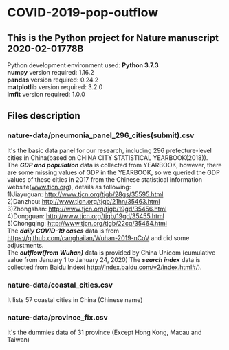 # COVID-2019-pop-outflow
## This is the Python project for Nature manuscript 2020-02-01778B  
Python development environment used: **Python 3.7.3**  
**numpy** version required: 1.16.2  
**pandas** version required: 0.24.2  
**matplotlib** version required: 3.2.0  
**lmfit** version required: 1.0.0

## Files description
### nature-data/pneumonia_panel_296_cities(submit).csv 
It's the basic data panel for our research, including 296 prefecture-level cities in China(based on CHINA CITY STATISTICAL YEARBOOK(2018)).  
The ***GDP and population*** data is collected from YEARBOOK, however, there are some missing values of GDP in the YEARBOOK, so we queried the GDP values of these cities in 2017 from the Chinese statistical information website(www.tjcn.org), details as following:  
1)Jiayuguan: http://www.tjcn.org/tjgb/28gs/35595.html  
2)Danzhou: http://www.tjcn.org/tjgb/21hn/35463.html  
3)Zhongshan: http://www.tjcn.org/tjgb/19gd/35456.html  
4)Dongguan: http://www.tjcn.org/tjgb/19gd/35455.html  
5)Chongqing: http://www.tjcn.org/tjgb/22cq/35464.html  
The ***daily COVID-19 cases*** data is from https://github.com/canghailan/Wuhan-2019-nCoV and did some adjustments.  
The ***outflow(from Wuhan)*** data is provided by China Unicom (cumulative value from January 1 to January 24, 2020)
The ***search index*** data is collected from Baidu Index( http://index.baidu.com/v2/index.html#/).

### nature-data/coastal_cities.csv
It lists 57 coastal cities in China (Chinese name)

### nature-data/province_fix.csv 
It's the dummies data of 31 province (Except Hong Kong, Macau and Taiwan)

